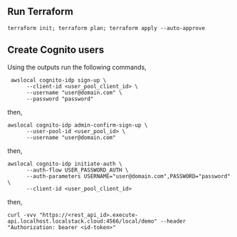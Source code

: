 ## Run Terraform

`terraform init; terraform plan; terraform apply --auto-approve`

## Create Cognito users

Using the outputs run the following commands,

```
 awslocal cognito-idp sign-up \
      --client-id <user_pool_client_id> \
      --username "user@domain.com" \
      --password "password"
```

then,

```
awslocal cognito-idp admin-confirm-sign-up \
      --user-pool-id <user_pool_id> \
      --username "user@domain.com"
```

then,

```
awslocal cognito-idp initiate-auth \
      --auth-flow USER_PASSWORD_AUTH \
      --auth-parameters USERNAME="user@domain.com",PASSWORD="password" \
      --client-id <user_pool_client_id>
```


then,

```
curl -vvv "https://<rest_api_id>.execute-api.localhost.localstack.cloud:4566/local/demo" --header "Authorization: bearer <id-token>"
```
